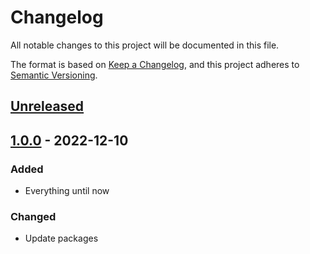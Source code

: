 # Changelog
All notable changes to this project will be documented in this file.

The format is based on [Keep a Changelog](https://keepachangelog.com/en/1.0.0/),
and this project adheres to [Semantic Versioning](https://semver.org/spec/v2.0.0.html).

## [Unreleased]

## [1.0.0] - 2022-12-10
### Added
- Everything until now

### Changed
- Update packages

[Unreleased]: https://github.com/Yago/yago.github.io/compare/v1.0.0...HEAD
[1.0.0]: https://github.com/Yago/yago.github.io/releases/tag/v1.0.0
